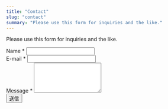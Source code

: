 ```yaml
---
title: "Contact"
slug: "contact"
summary: "Please use this form for inquiries and the like."
---
```


Please use this form for inquiries and the like.

<form method="POST" action="https://formspree.io/f/mzbqaqdk">
  <div class="mb-3">
    <label class="form-label" for="name">
      Name
      <span class="label label-default required">*</span>
    </label>
    <input id="name" class="form-control" name="name" type="text" required="">
  </div>
  <div class="mb-3">
    <label class="form-label" for="email">
      E-mail
      <span class="label label-default required">*</span>
    </label>
    <input id="email" class="form-control" name="email" type="email" required="">
  </div>
  <div class="mb-3">
    <label class="form-label" for="message">
      Message
      <span class="label label-default required">*</span>
    </label>
    <textarea id="message" class="form-control" name="message" rows="5" required=""></textarea>
  </div>
  <div class="mb-3">
    <button type="submit" class="form-control btn btn-primary">送信</button>
  </div>
</form>
